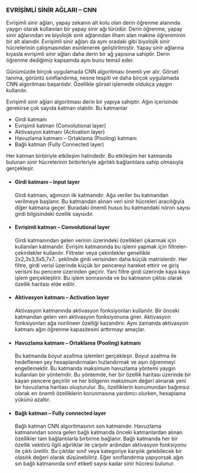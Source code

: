 <h3>EVRİŞİMLİ SİNİR AĞLARI – CNN</h3>
<p>
  Evrişimli sinir ağları, yapay zekanın alt kolu olan derin öğrenme alanında yaygın olarak kullanılan bir yapay sinir ağı türüdür. 
  Derin öğrenme, yapay sinir ağlarından ve biyolojik sinir ağlarından ilham alan makine öğreniminin bir alt alanıdır. 
  Evrişimli sinir ağları da aynı oradaki gibi biyolojik sinir hücrelerinin çalışmasından esinlenerek geliştirilmiştir. 
  Yapay sinir ağlarına kıyasla evrişimli sinir ağları daha derin bir ağ yapısına sahiptir. Derin öğrenme dediğimiz kapsamda aynı bunu temsil eder. 
</p>
<p>
  Günümüzde birçok uygulamada CNN algoritması önemli yer alır. Görsel tanıma, görüntü sınıflandırma, nesne tespiti ve daha birçok uygulamada CNN algoritması başarılıdır. Özellikle görsel işlemede oldukça yaygın kullanılır.   
</p>
<p>
  Evrişimli sinir ağları algoritması derin bir yapıya sahiptir. Ağın içerisinde gerekirse çok sayıda katman olabilir. Bu katmanlar
  <ul>
    <li>Girdi katmanı</li>
    <li>Evrişimli katman (Convolutional layer)</li>
    <li>Aktivasyon katmanı (Activation layer)</li>
    <li>Havuzlama katmanı – Ortaklama (Pooling) katmanı</li>
    <li>Bağlı katman (Fully Connected layer) </li>
  </ul> 
</p>  
<p>
  Her katman birbiriyle etkileşim halindedir. Bu etkileşim her katmanda bulunan sinir hücrelerinin birbirleriyle ağırlıklı bağlantılara sahip olmasıyla gerçekleşir. 
</p>
<ul>
  <li>
    <h4>Girdi katmanı – Input layer</h4>
    <p>
      Girdi katmanı, ağımızın ilk katmanıdır. Ağa veriler bu katmandan verilmeye başlanır. Bu katmandan alınan veri sinir hücreleri aracılığıyla diğer katmana geçer. Buradaki önemli husus bu katmandaki nöron sayısı girdi bilgisindeki özellik sayısıdır. 
    </p>
  </li>
  <li>
    <h4>Evrişimli katman – Convolutional layer</h4>
    <p>
        Girdi katmanından gelen verinin üzerindeki özellikleri çıkarmak için kullanılan katmandır. Evrişim katmanında bu işlemi yapmak için filtreler-çekirdekler kullanılır. Filtreler veya çekirdekler genellikle 2x2,3x3,5x5,7x7.. şeklinde girdi verisinden daha küçük matrislerdir. Her filtre, girdi verisi üzerinde küçük bir pencereyi hareket ettirir ve giriş verisini bu pencere üzerinden geçirir. Yani filtre girdi üzerinde kaya kaya işlem gerçekleştirir. Bu işlem sonrasında ve bu katmanın çıktısı olarak özellik haritası elde edilir. 
    </p>
 </li>
   <li>
    <h4>Aktivasyon katmanı – Activation layer</h4>
    <p>
        Aktivasyon katmanında aktivasyon fonksiyonları kullanılır. Bir önceki katmandan gelen veri aktivasyon fonksiyonuna girer. Aktivasyon fonksiyonları ağa nonlineer özelliği kazandırır. Aynı zamanda aktivasyon katmanı ağın öğrenme kapasitesini arttırmayı amaçlar.
    </p>
 </li>
   <li>
    <h4>Havuzlama katmanı – Ortaklama (Pooling) katmanı</h4>
    <p>
      Bu katmanda boyut azaltma işlemleri gerçekleşir. Boyut azaltma ile hedeflenen şey hesaplandırmaları hızlandırmak ve aşırı öğrenmeyi engellemektir. Bu katmanda maksimum havuzlama yöntemi yaygın kullanılan bir yöntemdir. Bu yöntemde, her bir özellik haritası üzerinde bir kayan pencere geçirilir ve her bölgenin maksimum değeri alınarak yeni bir havuzlama haritası oluşturulur. Bu, özelliklerin konumundan bağımsız olarak en önemli özelliklerin korunmasına yardımcı olurken, hesaplama yükünü azaltır.
    </p>
 </li>
    <li>
    <h4>Bağlı katman – Fully connected layer</h4>
    <p>
        Bağlı katman CNN algoritmasının son katmanıdır. Havuzlama katmanından sonra gelen bağlı katmanda önceki katmanlardan alınan özellikler tam bağlantılarla birbirine bağlanır. Bağlı katmanda her bir özellik vektörü ilgili ağırlıklar ile çarpılır ardından aktivasyon fonksiyonu ile çıktı üretilir. Bu çıktılar sınıf veya kategoriye karşılık gelebilecek bir olasılık değeri olarak düşünebiliriz. Eğer sınıflandırma yapıyorsak ağın sın bağlı katmanında sınıf etiketi sayısı kadar sinir hücresi bulunur.
    </p>
 </li>
</ul>  
